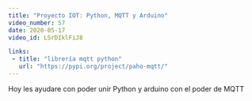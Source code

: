 ```yaml
---
title: "Proyecto IOT: Python, MQTT y Arduino"
video_number: 57
date: 2020-05-17
video_id: LSrDIklFiJ8

links:
 - title: "librería mqtt python"
   url: "https://pypi.org/project/paho-mqtt/" 
---
```


Hoy les ayudare con poder unir Python y arduino con el poder de MQTT
